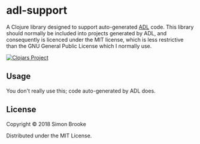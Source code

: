 # adl-support

A Clojure library designed to support auto-generated [ADL](https://github.com/simon-brooke/adl) code. This library should normally be included into projects generated by ADL, and consequently is licenced under the MIT license, which is less restrictive than the GNU General Public License which I normally use.

[![Clojars Project](https://img.shields.io/clojars/v/adl-support.svg)](https://clojars.org/adl-support)

## Usage

You don't really use this; code auto-generated by ADL does.

## License

Copyright © 2018 Simon Brooke

Distributed under the MIT License.
